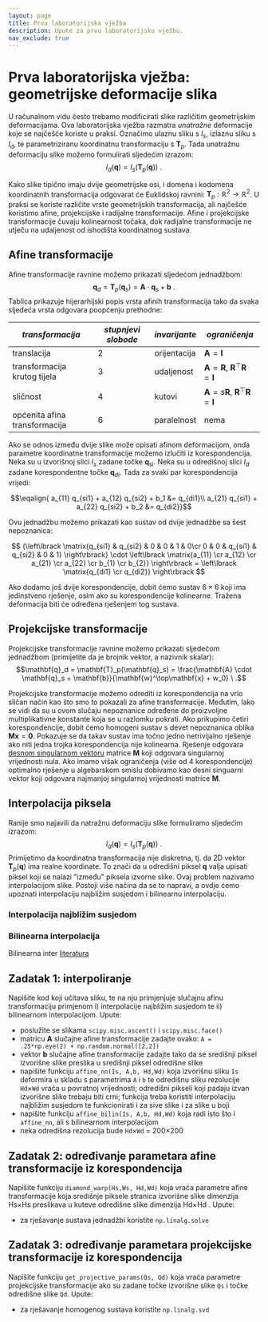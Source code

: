 ```yaml
---
layout: page
title: Prva laboratorijska vježba
description: Upute za prvu laboratorijsku vježbu.
nav_exclude: true
---
```



# Prva laboratorijska vježba: geometrijske deformacije slika

U računalnom vidu često trebamo modificirati slike 
različitim geometrijskim deformacijama.
Ova laboratorijska vježba razmatra _unatražne_ deformacije
koje se najčešće koriste u praksi.
Označimo ulaznu sliku s $I_s$, 
izlaznu sliku s $I_d$,
te parametriziranu koordinatnu 
transformaciju s $\mathbf{T}_p$.
Tada unatražnu deformaciju slike 
možemo formulirati sljedećim izrazom:
$$I_d (\mathbf{q}) = I_s (\mathbf{T}_p(\mathbf{q})) \ .$$

Kako slike tipično imaju dvije geometrijske osi,
i domena i kodomena koordinatnih transformacija 
odgovarat će Euklidskoj ravnini:
$\mathbf{T}_p : \mathbb{R}^2 \rightarrow \mathbb{R}^2$.
U praksi se koriste različite 
vrste geometrijskih transformacija,
ali najčešće koristimo 
afine, projekcijske i radijalne transformacije.
Afine i projekcijske transformacije 
čuvaju kolinearnost točaka,
dok radijalne transformacije ne utječu na 
udaljenost od ishodišta koordinatnog sustava.

## Afine transformacije

Afine transformacije ravnine možemo prikazati sljedećom jednadžbom:
$$\mathbf{q}_d = \mathbf{T}_p(\mathbf{q}_s) = \mathbf{A} \cdot \mathbf{q}_s + \mathbf{b} \ .$$
Tablica prikazuje hijerarhijski popis 
vrsta afinih transformacija 
tako da svaka sljedeća vrsta 
odgovara poopćenju prethodne: 

| *transformacija*                | *stupnjevi slobode* | *invarijante* | *ograničenja* |
| ----------------                | ------------------- | ------------- | --------- |
| translacija                     |           2         | orijentacija  | $\mathbf{A}=\mathbf{I}$ |
| transformacija krutog tijela    |           3         | udaljenost    | $\mathbf{A}=\mathbf{R}$, $\mathbf{R}^\top\mathbf{R}=\mathbf{I}$|
| sličnost                        |           4         | kutovi        | $\mathbf{A}=s\mathbf{R}$, $\mathbf{R}^\top\mathbf{R}=\mathbf{I}$|
| općenita afina transformacija   |           6         | paralelnost   | nema |

Ako se odnos između dvije slike
može opisati afinom deformacijom,
onda parametre koordinatne transformacije
možemo izlučiti iz korespondencija.
Neka su u izvorišnoj slici 
$I_s$
zadane točke
$\mathbf{q}$<sub>si</sub>.
Neka su u odredišnoj slici 
$I_d$ 
zadane korespondentne točke 
$\mathbf{q}_{di}$.
Tada za svaki par korespondencija vrijedi:

$$\eqalign{
a_{11} q_{si1} + a_{12} q_{si2} + b_1 &= q_{di1}\\  
a_{21} q_{si1} + a_{22} q_{si2} + b_2 &= q_{di2}}$$

Ovu jednadžbu možemo prikazati
kao sustav od dvije jednadžbe 
sa šest nepoznanica:

$$ {\left\lbrack \matrix{q_{si1} & q_{si2} & 0 & 0 & 1 & 0\cr 0 & 0 & q_{si1} & q_{si2} & 0 & 1} \right\rbrack} 
\cdot \left\lbrack \matrix{a_{11} \cr a_{12} \cr a_{21} \cr a_{22} \cr b_{1} \cr b_{2}} \right\rbrack
= \left\lbrack \matrix{q_{di1} \cr q_{di2}} \right\rbrack
$$

Ako dodamo još dvije korespondencije, dobit ćemo sustav $6\times 6$
koji ima jedinstveno rješenje, osim ako su korespondencije kolinearne.
Tražena deformacija biti će određena rješenjem tog sustava.

## Projekcijske transformacije

Projekcijske transformacije ravnine 
možemo prikazati sljedećom jednadžbom
(primijetite da je brojnik vektor, a nazivnik skalar):
$$\mathbf{q}_d = \mathbf{T}_p(\mathbf{q}_s) = \frac{\mathbf{A} \cdot \mathbf{q}_s + \mathbf{b}}{\mathbf{w}^\top\mathbf{x} + w_0} \ .$$

Projekcijske transformacije možemo odrediti iz korespondencija
na vrlo sličan način kao što smo to pokazali za afine transformacije.
Međutim, lako se vidi da su u ovom slučaju nepoznanice određene
do proizvoljne multiplikativne konstante koja se u razlomku pokrati. 
Ako prikupimo četiri korespondencije, dobit ćemo 
homogeni sustav s devet nepoznanica oblika 
$\mathbf{M}\mathbf{x}=\mathbf{0}$.
Pokazuje se da takav sustav 
ima točno jedno netrivijalno rješenje
ako niti jedna trojka korespondencija nije kolinearna.
Rješenje odgovara 
[desnom singularnom vektoru](https://en.wikipedia.org/wiki/Singular_value_decomposition#Solving_homogeneous_linear_equations)
matrice $\mathbf{M}$
koji odgovara singularnoj vrijednosti nula.
Ako imamo višak ograničenja (više od 4 korespondencije)
optimalno rješenje u algebarskom smislu
dobivamo kao desni singuarni vektor
koji odgovara najmanjoj singularnoj vrijednosti matrice $\mathbf{M}$.

## Interpolacija piksela

Ranije smo najavili da natražnu deformaciju slike 
formuliramo sljedećim izrazom:
$$I_d (\mathbf{q}) = I_s (\mathbf{T}_p(\mathbf{q})) \ .$$
Primijetimo da koordinatna transformacija nije diskretna,
tj. da 2D vektor $\mathbf{T}_p(\mathbf{q})$ ima realne koordinate.
To znači da u odredišni piksel $\mathbf{q}$ valja upisati
piksel koji se nalazi "između" piksela izvorne slike.
Ovaj problem nazivamo interpolacijom slike.
Postoji više načina da se to napravi,
a ovdje ćemo upoznati interpolaciju najbližim susjedom
i bilinearnu interpolaciju.

### Interpolacija najbližim susjedom


### Bilinearna interpolacija

Bilinearna inter
[literatura](http://www.zemris.fer.hr/~ssegvic/project/pubs/bosilj10bs.pdf)

## Zadatak 1: interpoliranje

Napišite kod koji učitava sliku,
te na nju primjenjuje slučajnu afinu transformaciju
primjenom i) interpolacije najbližim susjedom
te ii) bilinearnom interpolacijom. 
Upute:
- poslužite se slikama `scipy.misc.ascent()` i `scipy.misc.face()`
- matricu $\mathbf{A}$ slučajne afine transformacije zadajte ovako: `A = .25*np.eye(2) + np.random.normal([2,2])`
- vektor $\mathbf{b}$ slučajne afine transformacije zadajte tako da se središnji piksel izvorišne slike preslika u središnji piksel odredišne slike
- napišite funkciju `affine_nn(Is, A,b, Hd,Wd)` koja izvorišnu sliku `Is` deformira u skladu s parametrima `A` i `b` te odredišnu sliku rezolucije `Hd`$\times$`Wd` vraća u povratnoj vrijednosti; odredišni pikseli koji padaju izvan izvorišne slike trebaju biti crni; funkcija treba koristiti interpolaciju najbližim susjedom te funkcionirati i za sive slike i za slike u boji
- napišite funkciju `affine_bilin(Is, A,b, Hd,Wd)` koja radi isto što i `affine_nn`, ali s bilinearnom interpolacijom 
- neka odredišna rezolucija bude `Hd`$\times$`Wd` = 200$\times$200 

## Zadatak 2: određivanje parametara afine transformacije iz korespondencija

Napišite funkciju `diamond_warp(Hs,Ws, Hd,Wd)` koja vraća parametre afine transformacije
koja središnje piksele stranica izvorišne slike dimenzija Hs$\times$Hs 
preslikava u kuteve odredišne slike dimenzija Hd$\times$Hd . 
Upute:
- za rješavanje sustava jednadžbi koristite `np.linalg.solve`

## Zadatak 3: određivanje parametara projekcijske transformacije iz korespondencija

Napišite funkciju `get_projective_params(Qs, Qd)` koja vraća parametre projekcijske transformacije
ako su zadane točke izvorišne slike `Qs` i točke odredišne slike `Qd`. 
Upute:
- za rješavanje homogenog sustava koristite `np.linalg.svd`

